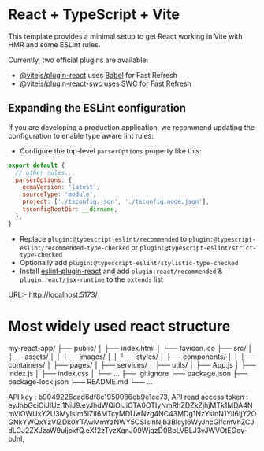 # React + TypeScript + Vite

This template provides a minimal setup to get React working in Vite with HMR and some ESLint rules.

Currently, two official plugins are available:

- [@vitejs/plugin-react](https://github.com/vitejs/vite-plugin-react/blob/main/packages/plugin-react/README.md) uses [Babel](https://babeljs.io/) for Fast Refresh
- [@vitejs/plugin-react-swc](https://github.com/vitejs/vite-plugin-react-swc) uses [SWC](https://swc.rs/) for Fast Refresh

## Expanding the ESLint configuration

If you are developing a production application, we recommend updating the configuration to enable type aware lint rules:

- Configure the top-level `parserOptions` property like this:

```js
export default {
  // other rules...
  parserOptions: {
    ecmaVersion: 'latest',
    sourceType: 'module',
    project: ['./tsconfig.json', './tsconfig.node.json'],
    tsconfigRootDir: __dirname,
  },
}
```

- Replace `plugin:@typescript-eslint/recommended` to `plugin:@typescript-eslint/recommended-type-checked` or `plugin:@typescript-eslint/strict-type-checked`
- Optionally add `plugin:@typescript-eslint/stylistic-type-checked`
- Install [eslint-plugin-react](https://github.com/jsx-eslint/eslint-plugin-react) and add `plugin:react/recommended` & `plugin:react/jsx-runtime` to the `extends` list

URL:- http://localhost:5173/


# Most widely used react structure 
my-react-app/
├── public/
│   ├── index.html
│   └── favicon.ico
├── src/
│   ├── assets/
│   │   ├── images/
│   │   └── styles/
│   ├── components/
│   │   ├── containers/
│   ├── pages/
│   ├── services/
│   ├── utils/
│   ├── App.js
│   ├── index.js
│   ├── index.css
│   └── ...
├── .gitignore
├── package.json
├── package-lock.json
├── README.md
└── ...


API key : b9049226dad6df8c1950086eb9e1ce73,
API read access token : eyJhbGciOiJIUzI1NiJ9.eyJhdWQiOiJiOTA0OTIyNmRhZDZkZjhjMTk1MDA4NmViOWUxY2U3MyIsIm5iZiI6MTcyMDUwNzg4NC43MDg1NzYsInN1YiI6IjY2OGNkYWQxYzVlZDk0YTAwMmYzNWY5OSIsInNjb3BlcyI6WyJhcGlfcmVhZCJdLCJ2ZXJzaW9uIjoxfQ.eXf2zTyzXqnJ09WjqzD0BpLVBLJ3yJWVOtEGoy-bJnI,